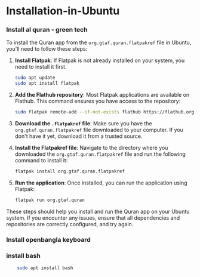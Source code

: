 # Installation-in-Ubuntu
### Install al quran - green tech
To install the Quran app from the `org.gtaf.quran.flatpakref` file in Ubuntu, you'll need to follow these steps:

1. **Install Flatpak**: If Flatpak is not already installed on your system, you need to install it first.

    ```sh
    sudo apt update
    sudo apt install flatpak
    ```

2. **Add the Flathub repository**: Most Flatpak applications are available on Flathub. This command ensures you have access to the repository:

    ```sh
    sudo flatpak remote-add --if-not-exists flathub https://flathub.org/repo/flathub.flatpakrepo
    ```

3. **Download the `.flatpakref` file**: Make sure you have the `org.gtaf.quran.flatpakref` file downloaded to your computer. If you don't have it yet, download it from a trusted source.

4. **Install the Flatpakref file**: Navigate to the directory where you downloaded the `org.gtaf.quran.flatpakref` file and run the following command to install it:

    ```sh
    flatpak install org.gtaf.quran.flatpakref
    ```

5. **Run the application**: Once installed, you can run the application using Flatpak:

    ```sh
    flatpak run org.gtaf.quran
    ```

These steps should help you install and run the Quran app on your Ubuntu system. If you encounter any issues, ensure that all dependencies and repositories are correctly configured, and try again.

### Install openbangla keyboard 
### install bash
```sh
    sudo apt install bash
```

